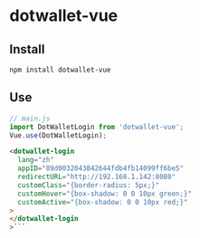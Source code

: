 # dotwallet-vue

## Install

```
npm install dotwallet-vue
```

## Use

```js
// main.js
import DotWalletLogin from 'dotwallet-vue';
Vue.use(DotWalletLogin);
```

````html
<dotwallet-login
  lang="zh"
  appID="89d0032043842644fdb4fb14099ff6be5"
  redirectURL="http://192.168.1.142:8080"
  customClass="{border-radius: 5px;}"
  customHover="{box-shadow: 0 0 10px green;}"
  customActive="{box-shadow: 0 0 10px red;}"
>
</dotwallet-login
>```
````
